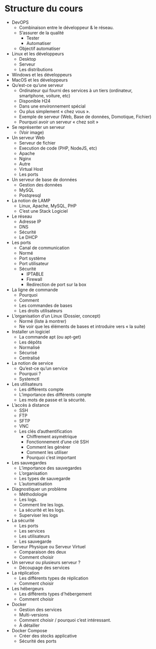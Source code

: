 # Structure du cours

- DevOPS
  - Combinaison entre le développeur & le réseau.
  - S’assurer de la qualité
    - Tester
    - Automatiser
  - Objectif automatiser
- Linux et les développeurs
  - Desktop
  - Serveur
  - Les distributions
- Windows et les développeurs
- MacOS et les développeurs
- Qu’est-ce qu’une serveur
  - Ordinateur qui fourni des services à un tiers (ordinateur, smartphone, voiture, etc)
  - Disponible H24
  - Dans une environnement spécial
  - Ou plus simplement « chez vous ».
  - Exemple de serveur (Web, Base de données, Domotique, Fichier)
  - Pourquoi avoir un serveur « chez soit »
- Se représenter un serveur
  - (Voir image)
- Un serveur Web
  - Serveur de fichier
  - Execution de code (PHP, NodeJS, etc)
  - Apache
  - Nginx
  - Autre
  - Virtual Host
  - Les ports
- Un serveur de base de données
  - Gestion des données
  - MySQL
  - Postqresql
- La notion de LAMP
  - Linux, Apache, MySQL, PHP
  - C’est une Stack Logiciel
- Le réseau
  - Adresse IP
  - DNS
  - Sécurité
  - Le DHCP
- Les ports
  - Canal de communication
  - Normé
  - Port système
  - Port utilisateur
  - Sécurité
    - IPTABLE
    - Firewall
    - Redirection de port sur la box
- La ligne de commande
  - Pourquoi
  - Comment
  - Les commandes de bases
  - Les droits utilisateurs
- L’organisation d’un Linux (Dossier, concept)
  - Normé (liste à montrer)
  - Ne voir que les éléments de bases et introduire vers « la suite)
- Installer un logiciel
  - La commande apt (ou apt-get)
  - Les dépôts
  - Normalisé
  - Sécurisé
  - Centralisé
- La notion de service
  - Qu’est-ce qu’un service
  - Pourquoi ?
  - Systemctl
- Les utilisateurs
  - Les différents compte
  - L’importance des différents compte
  - Les mots de passe et la sécurité.
- L’accès à distance
  - SSH
  - FTP
  - SFTP
  - VNC
  - Les clés d’authentification
    - Chiffrement asymétrique
    - Fonctionnement d’une clé SSH
    - Comment les générer
    - Comment les utiliser
    - Pourquoi c’est important
- Les sauvegardes
  - L’importance des sauvegardes
  - L’organisation
  - Les types de sauvegarde
  - L’automatisation
- Diagnostiquer un problème
  - Méthodologie
  - Les logs.
  - Comment lire les logs.
  - La sécurité et les logs.
  - Superviser les logs
- La sécurité
  - Les ports
  - Les services
  - Les utilisateurs
  - Les sauvegarde
- Serveur Physique ou Serveur Virtuel
  - Comparaison des deux
  - Comment choisir
- Un serveur ou plusieurs serveur ?
  - Découpage des services
- La réplication
  - Les différents types de réplication
  - Comment choisir
- Les hébergeurs
  - Les différents types d'hébergement
  - Comment choisir
- Docker
  - Gestion des services
  - Multi-versions
  - Comment choisir / pourquoi c’est intéressant.
  - À détailler
- Docker Compose
  - Créer des stocks applicative
  - Sécurité des ports
